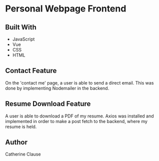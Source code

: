 # Personal Webpage Frontend

## Built With

- JavaScript
- Vue
- CSS
- HTML

## Contact Feature

On the 'contact me' page, a user is able to send a direct email. This was done by implementing Nodemailer in the backend. 

## Resume Download Feature

A user is able to download a PDF of my resume. Axios was installed and implemented in order to make a post fetch to the backend, where my resume is held. 


## Author
Catherine Clause

